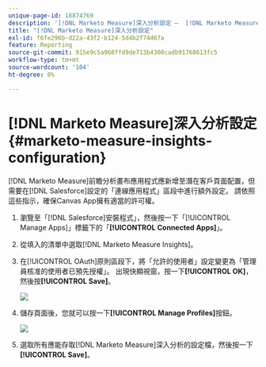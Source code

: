 ```yaml
---
unique-page-id: 18874769
description: '[!DNL Marketo Measure]深入分析設定 —  [!DNL Marketo Measure]'
title: "[!DNL Marketo Measure]深入分析設定"
exl-id: f6fe296b-d22a-43f2-b124-5d4b2f74d67a
feature: Reporting
source-git-commit: 915e9c5a968ffd9de713b4308cadb91768613fc5
workflow-type: tm+mt
source-wordcount: '104'
ht-degree: 0%

---
```


# [!DNL Marketo Measure]深入分析設定 {#marketo-measure-insights-configuration}

[!DNL Marketo Measure]前瞻分析畫布應用程式應新增至潛在客戶頁面配置，但需要在[!DNL Salesforce]設定的「連線應用程式」區段中進行額外設定。 請依照這些指示，確保Canvas App擁有適當的許可權。

1. 瀏覽至「[!DNL Salesforce]安裝程式」，然後按一下「[!UICONTROL Manage Apps]」標籤下的「**[!UICONTROL Connected Apps]**」。

1. 從填入的清單中選取[!DNL Marketo Measure Insights]。

1. 在[!UICONTROL OAuth]原則區段下，將「允許的使用者」設定變更為「管理員核准的使用者已預先授權」。 出現快顯視窗，按一下&#x200B;**[!UICONTROL OK]**，然後按&#x200B;**[!UICONTROL Save]**。

   ![](assets/1-1.png)

1. 儲存頁面後，您就可以按一下&#x200B;**[!UICONTROL Manage Profiles]**&#x200B;按鈕。

   ![](assets/2-1.png)

1. 選取所有應能存取[!DNL Marketo Measure]深入分析的設定檔，然後按一下&#x200B;**[!UICONTROL Save]**。
